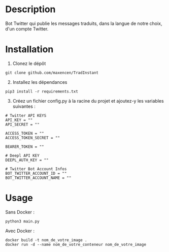 # Description
Bot Twitter qui publie les messages traduits, dans la langue de notre choix, d'un compte Twitter.

# Installation
1. Clonez le dépôt
```
git clone github.com/maxencen/TradInstant
```
2. Installez les dépendances
```
pip3 install -r requirements.txt
```
3. Créez un fichier config.py à la racine du projet et ajoutez-y les variables suivantes :
```
# Twitter API KEYS
API_KEY = ""
API_SECRET = ""

ACCESS_TOKEN = ""
ACCESS_TOKEN_SECRET = ""

BEARER_TOKEN = ""

# Deepl API KEY
DEEPL_AUTH_KEY = ""

# Twitter Bot Account Infos
BOT_TWITTER_ACCOUNT_ID = ""
BOT_TWITTER_ACCOUNT_NAME = ""
```

# Usage 

Sans Docker :
```
python3 main.py
```

Avec Docker :
```
docker build -t nom_de_votre_image .
docker run -d --name nom_de_votre_conteneur nom_de_votre_image
```